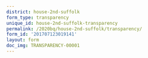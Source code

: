 ```yaml
---
district: house-2nd-suffolk
form_type: transparency
unique_id: house-2nd-suffolk-transparency
permalink: /2020bq/house-2nd-suffolk/transparency/
form_id: '201707123019141'
layout: form
doc_img: TRANSPARENCY-00001
---
```

